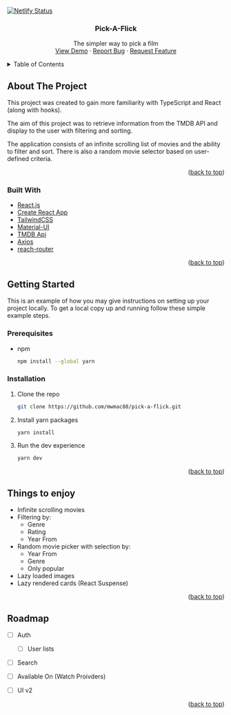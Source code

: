 [![Netlify Status](https://api.netlify.com/api/v1/badges/3a958d18-f15a-448f-be36-0b6413ee11eb/deploy-status)](https://app.netlify.com/sites/jolly-spence-e7d8d7/deploys)

<div id="top"></div>

<h3 align="center">Pick-A-Flick</h3>

  <p align="center">
    The simpler way to pick a film
    <br />
    <a href="https://pickaflick.netlify.app/">View Demo</a>
    ·
    <a href="https://github.com/mwmac88/pick-a-flick/issues">Report Bug</a>
    ·
    <a href="https://github.com/mwmac88/pick-a-flick/issues">Request Feature</a>
  </p>
</div>



<!-- TABLE OF CONTENTS -->
<details>
  <summary>Table of Contents</summary>
  <ol>
    <li>
      <a href="#about-the-project">About The Project</a>
      <ul>
        <li><a href="#built-with">Built With</a></li>
      </ul>
    </li>
    <li>
      <a href="#getting-started">Getting Started</a>
      <ul>
        <li><a href="#prerequisites">Prerequisites</a></li>
        <li><a href="#installation">Installation</a></li>
      </ul>
    </li>
    <li><a href="#usage">Usage</a></li>
    <li><a href="#roadmap">Roadmap</a></li>
    <li><a href="#contributing">Contributing</a></li>
    <li><a href="#license">License</a></li>
    <li><a href="#contact">Contact</a></li>
    <li><a href="#acknowledgments">Acknowledgments</a></li>
  </ol>
</details>



<!-- ABOUT THE PROJECT -->
## About The Project

This project was created to gain more familiarity with TypeScript and React (along with hooks).

The aim of this project was to retrieve information from the TMDB API and display to the user with filtering and sorting.

The application consists of an infinite scrolling list of movies and the ability to filter and sort. There is also a random movie selector based on user-defined criteria.


<p align="right">(<a href="#top">back to top</a>)</p>


### Built With

* [React.js](https://reactjs.org/)
* [Create React App](https://github.com/facebook/create-react-app)
* [TailwindCSS](https://tailwindcss.com)
* [Material-UI](https://mui.com)
* [TMDB Api](https://www.themoviedb.org)
* [Axios](https://axios-http.com)
* [reach-router](https://reach.tech/router/)

<p align="right">(<a href="#top">back to top</a>)</p>



<!-- GETTING STARTED -->
## Getting Started

This is an example of how you may give instructions on setting up your project locally.
To get a local copy up and running follow these simple example steps.

### Prerequisites

* npm
  ```sh
  npm install --global yarn
  ```

### Installation

1. Clone the repo
   ```sh
   git clone https://github.com/mwmac88/pick-a-flick.git
   ```
3. Install yarn packages
   ```sh
   yarn install
   ```
4. Run the dev experience
   ```sh
   yarn dev
   ```

<p align="right">(<a href="#top">back to top</a>)</p>



<!-- USAGE EXAMPLES -->
## Things to enjoy

* Infinite scrolling movies
* Filtering by:
    * Genre
    * Rating
    * Year From
* Random movie picker with selection by:
    * Year From
    * Genre
    * Only popular
* Lazy loaded images
* Lazy rendered cards (React Suspense)

<p align="right">(<a href="#top">back to top</a>)</p>



<!-- ROADMAP -->
## Roadmap

- [ ] Auth
    - [ ] User lists
- [ ] Search
- [ ] Available On (Watch Proivders)
- [ ] UI v2


<p align="right">(<a href="#top">back to top</a>)</p>
